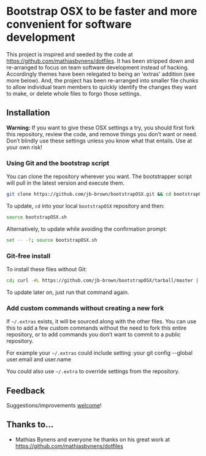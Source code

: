 
# Bootstrap OSX to be faster and more convenient for software development

This project is inspired and seeded by the code at https://github.com/mathiasbynens/dotfiles. It has been stripped
down and re-arranged to focus on team software development instead of hacking. Accordingly themes have been relegated
to being an 'extras' addition (see more below). And, the project has been re-arranged into  smaller file chunks
to allow individual team members to quickly identify the changes they want to make, or delete whole files to
forgo those settings.

## Installation

**Warning:** If you want to give these OSX settings a try, you should first fork this repository, review the code, and remove things you don’t want or need. Don’t blindly use these settings unless you know what that entails. Use at your own risk!

### Using Git and the bootstrap script

You can clone the repository wherever you want. The bootstrapper script will pull in the latest version and execute them.

```bash
git clone https://github.com/jb-brown/bootstrapOSX.git && cd bootstrapOSX && source bootstrapOSX.sh
```

To update, `cd` into your local `bootstrapOSX` repository and then:

```bash
source bootstrapOSX.sh
```

Alternatively, to update while avoiding the confirmation prompt:

```bash
set -- -f; source bootstrapOSX.sh
```

### Git-free install

To install these files without Git:

```bash
cd; curl -#L https://github.com/jb-brown/bootstrapOSX/tarball/master | tar -xzv --strip-components 1 --exclude={README.md,bootstrapOSX.sh,LICENSE-MIT.txt}
```

To update later on, just run that command again.

### Add custom commands without creating a new fork

If `~/.extras` exists, it will be sourced along with the other files. You can use this to add a few custom commands without the need to fork this entire repository, or to add commands you don’t want to commit to a public repository.

For example your `~/.extras` could include setting :your git config --global user.email and user.name


You could also use `~/.extra` to override settings from the repository.

## Feedback

Suggestions/improvements
[welcome](https://github.com/jb-brown/bootstrapOSX/issues)!


## Thanks to…
* Mathias Bynens and everyone he thanks on his great work at https://github.com/mathiasbynens/dotfiles
